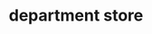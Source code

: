 ---
layout: travel&places
title: department store
emoji: department_store
permalink: 🏬.html
image: assets/img/3moji/department_store.png
---